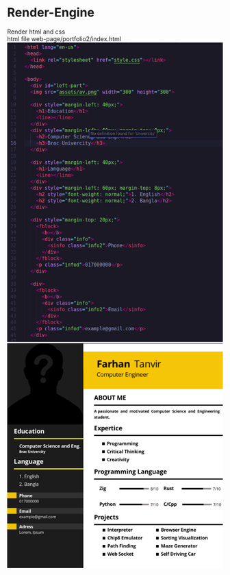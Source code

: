 # Render-Engine
Render html and css
<br />
html file web-page/portfolio2/index.html
![demo2](demo2.png)
<br />
![demo](demo.png)
